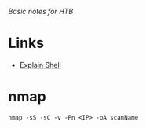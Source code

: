 _Basic notes for HTB_

# Links

- [Explain Shell](https://explainshell.com/)

# nmap

```
nmap -sS -sC -v -Pn <IP> -oA scanName
```
